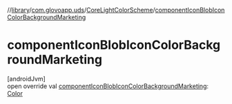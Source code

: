 //[library](../../../index.md)/[com.glovoapp.uds](../index.md)/[CoreLightColorScheme](index.md)/[componentIconBlobIconColorBackgroundMarketing](component-icon-blob-icon-color-background-marketing.md)

# componentIconBlobIconColorBackgroundMarketing

[androidJvm]\
open override val [componentIconBlobIconColorBackgroundMarketing](component-icon-blob-icon-color-background-marketing.md): [Color](https://developer.android.com/reference/kotlin/androidx/compose/ui/graphics/Color.html)
